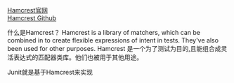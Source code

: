 [Hamcrest官网](http://hamcrest.org/JavaHamcrest/)  
[Hamcrest Github](https://github.com/hamcrest/JavaHamcrest)  


什么是Hamcrest？
Hamcrest is a library of matchers, which can be combined in to create flexible expressions of intent in tests. They've also been used for other purposes.
Hamcrest 是一个为了测试为目的,且能组合成灵活表达式的匹配器类库。他们也被用于其他用途。 



Junit就是基于Hamcrest来实现






